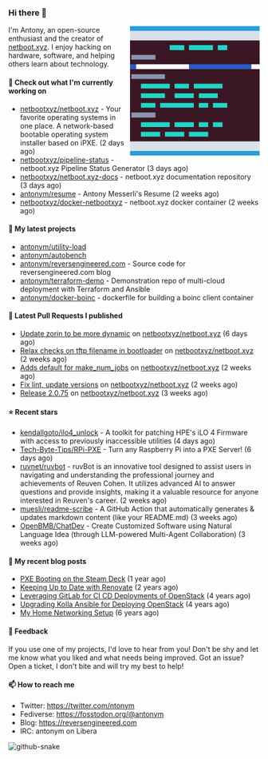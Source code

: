 
### Hi there 👋

<img align="right" src="https://raw.githubusercontent.com/antonym/antonym/master/assets/nbxyz.png" width="260">

I'm Antony, an open-source enthusiast and the creator of [netboot.xyz](https://netboot.xyz). I enjoy 
hacking on hardware, software, and helping others learn about technology. 

#### 👷 Check out what I'm currently working on

- [netbootxyz/netboot.xyz](https://github.com/netbootxyz/netboot.xyz) - Your favorite operating systems in one place.  A network-based bootable operating system installer based on iPXE. (2 days ago)
- [netbootxyz/pipeline-status](https://github.com/netbootxyz/pipeline-status) - netboot.xyz Pipeline Status Generator (3 days ago)
- [netbootxyz/netboot.xyz-docs](https://github.com/netbootxyz/netboot.xyz-docs) - netboot.xyz documentation repository (3 days ago)
- [antonym/resume](https://github.com/antonym/resume) - Antony Messerli&#39;s Resume (2 weeks ago)
- [netbootxyz/docker-netbootxyz](https://github.com/netbootxyz/docker-netbootxyz) - netboot.xyz docker container (2 weeks ago)

#### 🌱 My latest projects

- [antonym/utility-load](https://github.com/antonym/utility-load)
- [antonym/autobench](https://github.com/antonym/autobench)
- [antonym/reversengineered.com](https://github.com/antonym/reversengineered.com) - Source code for reversengineered.com blog
- [antonym/terraform-demo](https://github.com/antonym/terraform-demo) - Demonstration repo of multi-cloud deployment with Terraform and Ansible
- [antonym/docker-boinc](https://github.com/antonym/docker-boinc) - dockerfile for building a boinc client container

#### 🔨 Latest Pull Requests I published

- [Update zorin to be more dynamic](https://github.com/netbootxyz/netboot.xyz/pull/1376) on [netbootxyz/netboot.xyz](https://github.com/netbootxyz/netboot.xyz) (6 days ago)
- [Relax checks on tftp filename in bootloader](https://github.com/netbootxyz/netboot.xyz/pull/1365) on [netbootxyz/netboot.xyz](https://github.com/netbootxyz/netboot.xyz) (2 weeks ago)
- [Adds default for make_num_jobs](https://github.com/netbootxyz/netboot.xyz/pull/1364) on [netbootxyz/netboot.xyz](https://github.com/netbootxyz/netboot.xyz) (2 weeks ago)
- [Fix lint, update versions](https://github.com/netbootxyz/netboot.xyz/pull/1357) on [netbootxyz/netboot.xyz](https://github.com/netbootxyz/netboot.xyz) (2 weeks ago)
- [Release 2.0.75](https://github.com/netbootxyz/netboot.xyz/pull/1354) on [netbootxyz/netboot.xyz](https://github.com/netbootxyz/netboot.xyz) (3 weeks ago)

#### ⭐ Recent stars

- [kendallgoto/ilo4_unlock](https://github.com/kendallgoto/ilo4_unlock) - A toolkit for patching HPE&#39;s iLO 4 Firmware with access to previously inaccessible utilities (4 days ago)
- [Tech-Byte-Tips/RPi-PXE](https://github.com/Tech-Byte-Tips/RPi-PXE) - Turn any Raspberry Pi into a PXE Server! (6 days ago)
- [ruvnet/ruvbot](https://github.com/ruvnet/ruvbot) - ruvBot is an innovative tool designed to assist users in navigating and understanding the professional journey and achievements of Reuven Cohen. It utilizes advanced AI to answer questions and provide insights, making it a valuable resource for anyone interested in Reuven&#39;s career. (2 weeks ago)
- [muesli/readme-scribe](https://github.com/muesli/readme-scribe) - A GitHub Action that automatically generates &amp; updates markdown content (like your README.md) (3 weeks ago)
- [OpenBMB/ChatDev](https://github.com/OpenBMB/ChatDev) - Create Customized Software using Natural Language Idea (through LLM-powered Multi-Agent Collaboration) (3 weeks ago)

#### 📜 My recent blog posts

- [PXE Booting on the Steam Deck](https://www.reversengineered.com/2022/08/02/pxe-booting-on-the-steam-deck/) (1 year ago)
- [Keeping Up to Date with Renovate](https://www.reversengineered.com/2022/03/13/keeping-up-to-date-with-renovate/) (2 years ago)
- [Leveraging GitLab for CI CD Deployments of OpenStack](https://www.reversengineered.com/2019/08/13/leveraging-gitlab-for-ci-cd-deployments-of-openstack/) (4 years ago)
- [Upgrading Kolla Ansible for Deploying OpenStack](https://www.reversengineered.com/2019/05/10/upgrading-kolla-ansible-for-deploying-openstack/) (4 years ago)
- [My Home Networking Setup](https://www.reversengineered.com/2017/07/29/my-home-networking-setup/) (6 years ago)

#### 💬 Feedback

If you use one of my projects, I'd love to hear from you! Don't be shy and let me know what you liked
and what needs being improved. Got an issue? Open a ticket, I don't bite and will try my best to help!

#### 📫 How to reach me

- Twitter: https://twitter.com/ntonym
- Fediverse: https://fosstodon.org/@antonym
- Blog: https://reversengineered.com
- IRC: antonym on Libera
<picture>
  <source media="(prefers-color-scheme: dark)" srcset="https://raw.githubusercontent.com/antonym/antonym/output/github-contribution-grid-snake-dark.svg" />
  <source media="(prefers-color-scheme: light)" srcset="https://raw.githubusercontent.com/antonym/antonym/output/github-contribution-grid-snake.svg" />
  <img alt="github-snake" src="github-snake.svg" />
</picture>
